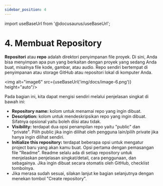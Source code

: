 ```yaml
---
sidebar_position: 4
---
```

import useBaseUrl from '@docusaurus/useBaseUrl';

# 4. Membuat Repository

**Repositori** atau **repo** adalah direktori penyimpanan file proyek. Di sini, Anda bisa menyimpan apa pun yang berkaitan dengan proyek yang sedang Anda buat, misalnya file kode, gambar, atau audio. Repo sendiri bertempat di penyimpanan atau storage GitHub atau repositori lokal di komputer Anda.

<img alt="image6" src={useBaseUrl('img/docs/image-6.png')} height="auto"/>

Pada bagian ini, kita dapat mengisi sendiri melalui penjelasan singkat di bawah ini:

- **Repository name:** kolom untuk menamai repo yang ingin dibuat.
- **Description:** kolom untuk mendeskripsikan repo yang ingin dibuat. Sifatnya opsional yaitu boleh diisi atau tidak.
- **Visibility:** terdapat dua opsi penampilan repo yaitu "public" dan "private". Pilih public jika ingin dilihat oleh pengguna lain/pilih private jika hanya ingin dilihat sendiri.
- **Initialize this repository:** terdapat beberapa opsi untuk mengatur project baru yang akan kamu buat. Opsi pertama dengan pemasangan file "Readme". Readme selalu ada di setiap repository untuk menjelaskan penjelasan singkat/detail, cara penggunaan, dan sebagainya. Jika ingin dibuat secara otomatis oleh GitHub, checklist tombolnya.
- Jika merasa sudah sesuai, silakan lanjut ke bagian selanjutnya dengan menekan tombol "Create repository".
